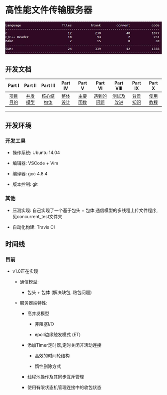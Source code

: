 # 高性能文件传输服务器


![info](./datum/info.jpg)

## 开发文档
| Part Ⅰ | Part Ⅱ | Part Ⅲ | Part Ⅳ | Part Ⅴ | Part Ⅵ | Part Ⅷ | Part Ⅸ | Part Ⅹ |
| :--------: | :---------: | :---------: | :---------: | :---------: | :---------: |:--------:| :--------:|:--------:|
|  [项目目的](https://github.com/LuckyGrx/FTP/blob/master/%E9%A1%B9%E7%9B%AE%E7%9B%AE%E7%9A%84.md)  | [并发模型](https://github.com/LuckyGrx/FTP/blob/master/%E5%B9%B6%E5%8F%91%E6%A8%A1%E5%9E%8B.md)|[核心结构体](https://github.com/LuckyGrx/FTP/blob/master/%E6%A0%B8%E5%BF%83%E7%BB%93%E6%9E%84%E4%BD%93.md)|[整体设计](https://github.com/LuckyGrx/FTP/blob/master/%E6%95%B4%E4%BD%93%E8%AE%BE%E8%AE%A1.md)|  [主要函数](https://github.com/LuckyGrx/FTP/blob/master/%E4%B8%BB%E8%A6%81%E5%87%BD%E6%95%B0.md)| [遇到的问题](https://github.com/LuckyGrx/FTP/blob/master/%E9%81%87%E5%88%B0%E7%9A%84%E9%97%AE%E9%A2%98.md) |  [测试及改进](https://github.com/LuckyGrx/FTP/blob/master/%E6%B5%8B%E8%AF%95%E5%8F%8A%E6%94%B9%E8%BF%9B.md) | [背景知识](https://github.com/LuckyGrx/FTP/blob/master/%E8%83%8C%E6%99%AF%E7%9F%A5%E8%AF%86.md)|[使用教程](https://github.com/LuckyGrx/FTP/blob/master/%E4%BD%BF%E7%94%A8%E6%95%99%E7%A8%8B.md)|

---

## 开发环境

### 开发工具

- 操作系统: Ubuntu 14.04

- 编辑器: VSCode + Vim

- 编译器: gcc 4.8.4

- 版本控制: git

### 其他

- 压测实现: 自己实现了一个基于包头 + 包体 通信模型的多线程上传文件程序,见concurrent_test文件夹

- 自动化构建: Travis CI


## 时间线

### 目前

- v1.0正在实现

    - 通信模型:
    
        - 包头 + 包体 (解决缺包, 粘包问题)

    - 服务器端特性:

        - 高并发模型

            - 非阻塞I/O

            - epoll边缘触发模式 (ET)

        - 添加Timer定时器,定时关闭非活动连接

            - 高效的时间轮结构

            - 惰性删除方式

        - 线程池操作及其同步互斥管理

        - 使用有限状态机管理连接中的收包状态